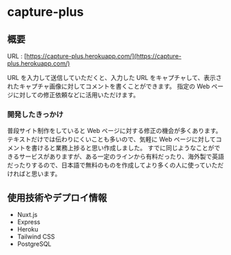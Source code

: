 # capture-plus

## 概要

URL : [https://capture-plus.herokuapp.com/](https://capture-plus.herokuapp.com/)

URL を入力して送信していただくと、入力した URL をキャプチャして、表示されたキャプチャ画像に対してコメントを書くことができます。
指定の Web ページに対しての修正依頼などに活用いただけます。

### 開発したきっかけ

普段サイト制作をしていると Web ページに対する修正の機会が多くあります。
テキストだけでは伝わりにくいことも多いので、気軽に Web ページに対してコメントを書けると業務上捗ると思い作成しました。
すでに同じようなことができるサービスがありますが、ある一定のラインから有料だったり、海外製で英語だったりするので、日本語で無料のものを作成してより多くの人に使っていただければと思います。

## 使用技術やデプロイ情報

- Nuxt.js
- Express
- Heroku
- Tailwind CSS
- PostgreSQL
